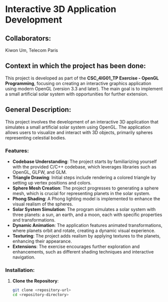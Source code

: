 # Interactive 3D Application Development

## Collaborators:
Kiwon Um, Telecom Paris

## Context in which the project has been done:
This project is developed as part of the **CSC_4IG01_TP Exercise - OpenGL Programming**, focusing on creating an interactive graphics application using modern OpenGL (version 3.3 and later). The main goal is to implement a small artificial solar system with opportunities for further extension.

## General Description:
This project involves the development of an interactive 3D application that simulates a small artificial solar system using OpenGL. The application allows users to visualize and interact with 3D objects, primarily spheres representing celestial bodies.

### Features:
- **Codebase Understanding**: The project starts by familiarizing yourself with the provided C/C++ codebase, which leverages libraries such as OpenGL, GLFW, and GLM.
- **Triangle Drawing**: Initial steps include rendering a colored triangle by setting up vertex positions and colors.
- **Sphere Mesh Creation**: The project progresses to generating a sphere mesh, which is crucial for representing planets in the solar system.
- **Phong Shading**: A Phong lighting model is implemented to enhance the visual realism of the spheres.
- **Solar System Simulation**: The program simulates a solar system with three planets: a sun, an earth, and a moon, each with specific properties and transformations.
- **Dynamic Animation**: The application features animated transformations, where planets orbit and rotate, creating a dynamic visual experience.
- **Texturing**: The project adds realism by applying textures to the planets, enhancing their appearance.
- **Extensions**: The exercise encourages further exploration and enhancements, such as different shading techniques and interactive navigation.

### Installation:
1. **Clone the Repository**:
   ```bash
   git clone <repository-url>
   cd <repository-directory>
